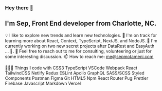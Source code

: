 ### Hey there 👋
## I'm Sep, Front End developer from  Charlotte, NC.

💡  I like to explore new trends and learn new technologies.
🌱  I'm on track for learning more about React, Context, TypeScript, NextJS, and NodeJS.
🚧  I'm currently working on two new secret projects after DataRest and EasyAuth ... 👀.
💬  Feel free to reach out to me for consulting, volunteering or just for some interesting discussion.
📫  How to reach me: me@sepmotameni.com


👨🏻‍💻  Things I code with
CSS3 TypeScript VSCode Webpack React TailwindCSS Netlify Redux ESLint Apollo GraphQL SASS/SCSS Styled Components Postman Figma Git HTML5 Npm React Router Pug Prettier Firebase Javascript Markdown Vercel
